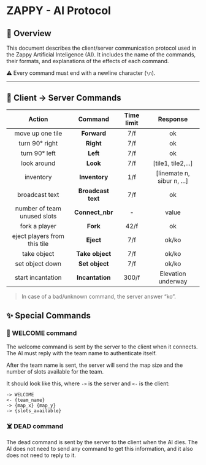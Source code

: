 # ZAPPY - AI Protocol

## 📖 Overview

This document describes the client/server communication protocol used in the Zappy Artificial Inteligence (AI). It includes the name of the commands, their formats, and explanations of the effects of each command.

⚠️ Every command must end with a newline character (`\n`).

---

## 🧭 Client → Server Commands

|            Action            |       Command      | Time limit |                 Response                 |
|:----------------------------:|:------------------:|:----------:|:----------------------------------------:|
|       move up one tile       |     __Forward__    |     7/f    |                    ok                    |
|        turn 90° right        |      __Right__     |     7/f    |                    ok                    |
|         turn 90° left        |      __Left__      |     7/f    |                    ok                    |
|          look around         |      __Look__      |     7/f    |            [tile1, tile2,...]            |
|           inventory          |    __Inventory__   |     1/f    |        [linemate n, sibur n, ...]        |
|        broadcast text        | __Broadcast text__ |     7/f    |                    ok                    |
|  number of team unused slots |   __Connect_nbr__  |      -     |                   value                  |
|         fork a player        |      __Fork__      |    42/f    |                    ok                    |
| eject players from this tile |      __Eject__     |     7/f    |                   ok/ko                  |
|          take object         |   __Take object__  |     7/f    |                   ok/ko                  |
|        set object down       |   __Set object__   |     7/f    |                   ok/ko                  |
|       start incantation      |   __Incantation__  |    300/f   | Elevation underway | Current level: k/ko |

> In case of a bad/unknown command, the server answer “ko”.

## ✨ Special Commands

### 👋 WELCOME command

The welcome command is sent by the server to the client when it connects.
The AI must reply with the team name to authenticate itself.

After the team name is sent, the server will send the map size and the number of slots available for the team.

It should look like this, where `->` is the server and `<-` is the client:

```
-> WELCOME
<- {team_name}
-> {map_x} {map_y}
-> {slots_available}
```

### ☠️ DEAD command

The dead command is sent by the server to the client when the AI dies.
The AI does not need to send any command to get this information, and it also does not need to reply to it.
